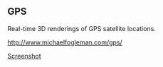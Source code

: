 ## GPS

Real-time 3D renderings of GPS satellite locations.

http://www.michaelfogleman.com/gps/

[Screenshot](http://www.michaelfogleman.com/static/img/project/gps/gps.png)
